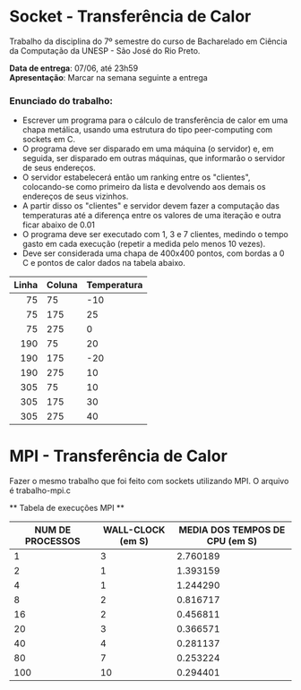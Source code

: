# Socket - Transferência de Calor
Trabalho da disciplina do 7º semestre do curso de Bacharelado em Ciência da Computação da UNESP - São José do Rio Preto.

**Data de entrega**:  07/06, até 23h59<br/>
**Apresentação**: Marcar na semana seguinte a entrega

### Enunciado do trabalho:
* Escrever um programa para o cálculo de transferência de calor em uma chapa metálica, usando uma estrutura do tipo peer-computing com sockets em C.  
* O programa deve ser disparado em uma máquina (o servidor) e, em seguida, ser disparado em outras máquinas, que informarão o servidor de seus endereços. 
* O servidor estabelecerá então um ranking entre os "clientes", colocando-se como primeiro da lista e devolvendo aos demais os endereços de seus vizinhos.  
* A partir disso os "clientes" e servidor devem fazer a computação das temperaturas até a diferença entre os valores de uma iteração e outra ficar abaixo de 0.01  
* O programa deve ser executado com 1, 3 e 7 clientes, medindo o tempo gasto em cada execução (repetir a medida pelo menos 10 vezes).
* Deve ser considerada uma chapa de 400x400 pontos, com bordas a 0 C e pontos de calor dados na tabela abaixo. 

<center>

| Linha 	| Coluna 	| Temperatura 	|
|------:	|--------	|-------------	|
| 75    	| 75     	| -10         	|
| 75    	| 175    	| 25          	|
| 75    	| 275    	| 0           	|
| 190   	| 75     	| 20          	|
| 190   	| 175    	| -20         	|
| 190   	| 275    	| 10          	|
| 305   	| 75     	| 10          	|
| 305   	| 175    	| 30          	|
| 305   	| 275    	| 40          	|
</center>

# MPI - Transferência de Calor
Fazer o mesmo trabalho que foi feito com sockets utilizando MPI.
O arquivo é trabalho-mpi.c

** Tabela de execuções MPI **

| NUM DE PROCESSOS 	| WALL-CLOCK (em S) 	| MEDIA DOS TEMPOS DE CPU (em S) 	|
|------------------	|-------------------	|--------------------------------	|
| 1                	| 3                 	| 2.760189                       	|
| 2                	| 1                 	| 1.393159                       	|
| 4                	| 1                 	| 1.244290                       	|
| 8                	| 2                 	| 0.816717                       	|
| 16               	| 2                 	| 0.456811                       	|
| 20               	| 3                 	| 0.366571                       	|
| 40               	| 4                 	| 0.281137                       	|
| 80               	| 7                 	| 0.253224                       	|
| 100              	| 10                	| 0.294401                       	|
